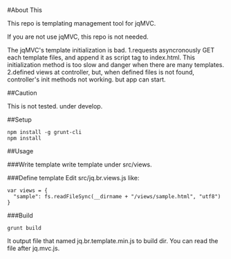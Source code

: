 #About This

This repo is templating management tool for jqMVC.  

If you are not use jqMVC, this repo is not needed.

The jqMVC's template initialization is bad. 
  1.requests asyncronously GET each template files, and append it as script tag to index.html. This initialization method is too slow and danger when there are many templates. 
  2.defined views at controller, but, when defined files is not found, controller's init methods not working. but app can start.

##Caution

This is not tested. under develop.


##Setup
```
npm install -g grunt-cli
npm install
```

##Usage

###Write template
write template under src/views.

###Define template
Edit src/jq.br.views.js like:
```
var views = {
  "sample": fs.readFileSync(__dirname + "/views/sample.html", "utf8")
}
```

###Build
```
grunt build
```
It output file that named jq.br.template.min.js to build dir.
You can read the file after jq.mvc.js.
